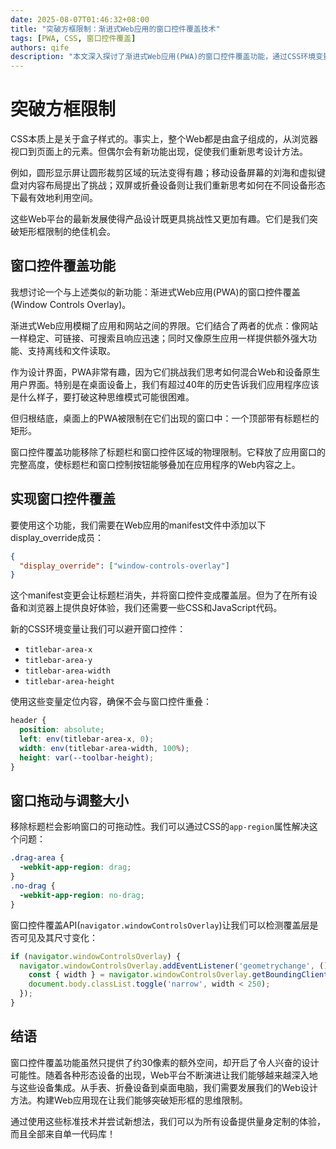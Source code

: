 ```yaml
---
date: 2025-08-07T01:46:32+08:00
title: "突破方框限制：渐进式Web应用的窗口控件覆盖技术"
tags: [PWA, CSS, 窗口控件覆盖]
authors: qife
description: "本文深入探讨了渐进式Web应用(PWA)的窗口控件覆盖功能，通过CSS环境变量和JavaScript API实现标题栏区域的自定义布局，让Web应用获得更接近原生应用的体验。"
---
```


# 突破方框限制

CSS本质上是关于盒子样式的。事实上，整个Web都是由盒子组成的，从浏览器视口到页面上的元素。但偶尔会有新功能出现，促使我们重新思考设计方法。

例如，圆形显示屏让圆形裁剪区域的玩法变得有趣；移动设备屏幕的刘海和虚拟键盘对内容布局提出了挑战；双屏或折叠设备则让我们重新思考如何在不同设备形态下最有效地利用空间。

这些Web平台的最新发展使得产品设计既更具挑战性又更加有趣。它们是我们突破矩形框限制的绝佳机会。

## 窗口控件覆盖功能

我想讨论一个与上述类似的新功能：渐进式Web应用(PWA)的窗口控件覆盖(Window Controls Overlay)。

渐进式Web应用模糊了应用和网站之间的界限。它们结合了两者的优点：像网站一样稳定、可链接、可搜索且响应迅速；同时又像原生应用一样提供额外强大功能、支持离线和文件读取。

作为设计界面，PWA非常有趣，因为它们挑战我们思考如何混合Web和设备原生用户界面。特别是在桌面设备上，我们有超过40年的历史告诉我们应用程序应该是什么样子，要打破这种思维模式可能很困难。

但归根结底，桌面上的PWA被限制在它们出现的窗口中：一个顶部带有标题栏的矩形。

窗口控件覆盖功能移除了标题栏和窗口控件区域的物理限制。它释放了应用窗口的完整高度，使标题栏和窗口控制按钮能够叠加在应用程序的Web内容之上。

## 实现窗口控件覆盖

要使用这个功能，我们需要在Web应用的manifest文件中添加以下display_override成员：

```json
{
  "display_override": ["window-controls-overlay"]
}
```

这个manifest变更会让标题栏消失，并将窗口控件变成覆盖层。但为了在所有设备和浏览器上提供良好体验，我们还需要一些CSS和JavaScript代码。

新的CSS环境变量让我们可以避开窗口控件：
- `titlebar-area-x`
- `titlebar-area-y` 
- `titlebar-area-width`
- `titlebar-area-height`

使用这些变量定位内容，确保不会与窗口控件重叠：

```css
header {
  position: absolute;
  left: env(titlebar-area-x, 0);
  width: env(titlebar-area-width, 100%);
  height: var(--toolbar-height);
}
```

## 窗口拖动与调整大小

移除标题栏会影响窗口的可拖动性。我们可以通过CSS的`app-region`属性解决这个问题：

```css
.drag-area {
  -webkit-app-region: drag;
}
.no-drag {
  -webkit-app-region: no-drag;
}
```

窗口控件覆盖API(`navigator.windowControlsOverlay`)让我们可以检测覆盖层是否可见及其尺寸变化：

```javascript
if (navigator.windowControlsOverlay) {
  navigator.windowControlsOverlay.addEventListener('geometrychange', () => {
    const { width } = navigator.windowControlsOverlay.getBoundingClientRect();
    document.body.classList.toggle('narrow', width < 250);
  });
}
```

## 结语

窗口控件覆盖功能虽然只提供了约30像素的额外空间，却开启了令人兴奋的设计可能性。随着各种形态设备的出现，Web平台不断演进让我们能够越来越深入地与这些设备集成。从手表、折叠设备到桌面电脑，我们需要发展我们的Web设计方法。构建Web应用现在让我们能够突破矩形框的思维限制。

通过使用这些标准技术并尝试新想法，我们可以为所有设备提供量身定制的体验，而且全部来自单一代码库！